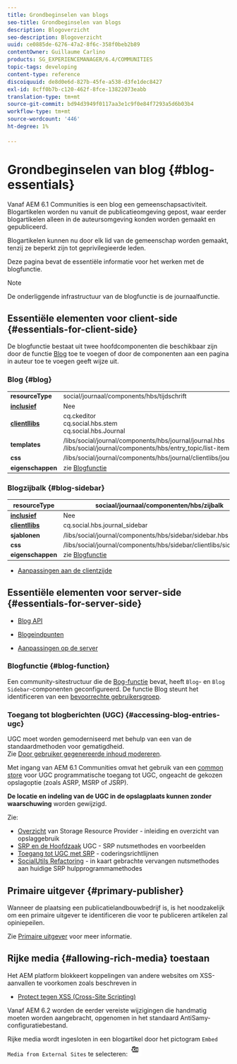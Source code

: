 ```yaml
---
title: Grondbeginselen van blogs
seo-title: Grondbeginselen van blogs
description: Blogoverzicht
seo-description: Blogoverzicht
uuid: ce0885de-6276-47a2-8f6c-358f0beb2b89
contentOwner: Guillaume Carlino
products: SG_EXPERIENCEMANAGER/6.4/COMMUNITIES
topic-tags: developing
content-type: reference
discoiquuid: de8d0e6d-827b-45fe-a538-d3fe1dec8427
exl-id: 8cff0b7b-c120-462f-8fce-13822073eabb
translation-type: tm+mt
source-git-commit: bd94d3949f0117aa3e1c9f0e84f7293a5d6b03b4
workflow-type: tm+mt
source-wordcount: '446'
ht-degree: 1%

---
```


# Grondbeginselen van blog {#blog-essentials}

Vanaf AEM 6.1 Communities is een blog een gemeenschapsactiviteit. Blogartikelen worden nu vanuit de publicatieomgeving gepost, waar eerder blogartikelen alleen in de auteursomgeving konden worden gemaakt en gepubliceerd.

Blogartikelen kunnen nu door elk lid van de gemeenschap worden gemaakt, tenzij ze beperkt zijn tot geprivilegieerde leden.

Deze pagina bevat de essentiële informatie voor het werken met de blogfunctie.

>[!NOTE]
>
>De onderliggende infrastructuur van de blogfunctie is de journaalfunctie.

## Essentiële elementen voor client-side {#essentials-for-client-side}

De blogfunctie bestaat uit twee hoofdcomponenten die beschikbaar zijn door de functie [Blog](functions.md#blog-function) toe te voegen of door de componenten aan een pagina in auteur toe te voegen geeft wijze uit.

### Blog {#blog}

<table> 
 <tbody>
  <tr>
   <td> <strong>resourceType</strong></td> 
   <td>social/journaal/components/hbs/tijdschrift</td> 
  </tr>
  <tr>
   <td> <a href="scf.md#add-or-include-a-communities-component"><strong>inclusief</strong></a></td> 
   <td>Nee</td> 
  </tr>
  <tr>
   <td> <a href="clientlibs.md"><strong>clientllibs</strong></a></td> 
   <td>cq.ckeditor<br /> cq.social.hbs.stem<br /> cq.social.hbs.Journal</td> 
  </tr>
  <tr>
   <td> <strong>templates</strong></td> 
   <td> /libs/social/journal/components/hbs/journal/journal.hbs<br /> /libs/social/journal/components/hbs/entry_topic/list-item.hbs</td> 
  </tr>
  <tr>
   <td> <strong>css</strong></td> 
   <td> /libs/social/journal/components/hbs/journal/clientlibs/journal.css</td> 
  </tr>
  <tr>
   <td><strong> eigenschappen</strong></td> 
   <td>zie <a href="blog-feature.md">Blogfunctie</a></td> 
  </tr>
 </tbody>
</table>

### Blogzijbalk {#blog-sidebar}

| **resourceType** | sociaal/journaal/componenten/hbs/zijbalk |
|---|---|
| [**inclusief**](scf.md#add-or-include-a-communities-component) | Nee |
| [**clientllibs**](clientlibs.md) | cq.social.hbs.journal_sidebar |
| **sjablonen** | /libs/social/journal/components/hbs/sidebar/sidebar.hbs |
| **css** | /libs/social/journal/components/hbs/sidebar/clientlibs/sidebar.css |
| **eigenschappen** | zie [Blogfunctie](blog-feature.md) |

* [Aanpassingen aan de clientzijde](client-customize.md)

## Essentiële elementen voor server-side {#essentials-for-server-side}

* [Blog API](https://helpx.adobe.com/experience-manager/6-4/sites/developing/using/reference-materials/javadoc/com/adobe/cq/social/journal/client/api/package-summary.html)

* [Blogeindpunten](https://helpx.adobe.com/experience-manager/6-4/sites/developing/using/reference-materials/javadoc/com/adobe/cq/social/journal/client/endpoints/package-summary.html)

* [Aanpassingen op de server](server-customize.md)

### Blogfunctie {#blog-function}

Een community-sitestructuur die de [Bog-functie](functions.md#blog-function) bevat, heeft `Blog`- en `Blog Sidebar`-componenten geconfigureerd. De functie Blog steunt het identificeren van een [bevoorrechte gebruikersgroep](users.md#privileged-members-group).

### Toegang tot blogberichten (UGC) {#accessing-blog-entries-ugc}

UGC moet worden gemoderniseerd met behulp van een van de standaardmethoden voor gematigdheid.\
Zie [Door gebruiker gegenereerde inhoud modereren](moderate-ugc.md).

Met ingang van AEM 6.1 Communities omvat het gebruik van een [common store](working-with-srp.md) voor UGC programmatische toegang tot UGC, ongeacht de gekozen opslagoptie (zoals ASRP, MSRP of JSRP).

**De locatie en indeling van de UGC in de opslagplaats kunnen zonder waarschuwing** worden gewijzigd.

Zie:

* [Overzicht](srp.md)  van Storage Resource Provider - inleiding en overzicht van opslaggebruik
* [SRP en de Hoofdzaak](srp-and-ugc.md)  UGC - SRP nutsmethodes en voorbeelden
* [Toegang tot UGC met SRP](accessing-ugc-with-srp.md) - coderingsrichtlijnen
* [SocialUtils Refactoring](socialutils.md)  - in kaart gebrachte vervangen nutsmethodes aan huidige SRP hulpprogrammamethodes

## Primaire uitgever {#primary-publisher}

Wanneer de plaatsing een publicatielandbouwbedrijf is, is het noodzakelijk om een primaire uitgever te identificeren die voor te publiceren artikelen zal opiniepeilen.

Zie [Primaire uitgever](deploy-communities.md#primary-publisher) voor meer informatie.

## Rijke media {#allowing-rich-media} toestaan

Het AEM platform blokkeert koppelingen van andere websites om XSS-aanvallen te voorkomen zoals beschreven in

* [Protect tegen XSS (Cross-Site Scripting)](../../help/sites-developing/security.md#protect-against-cross-site-scripting-xss)

Vanaf AEM 6.2 worden de eerder vereiste wijzigingen die handmatig moeten worden aangebracht, opgenomen in het standaard AntiSamy-configuratiebestand.

Rijke media wordt ingesloten in een blogartikel door het pictogram `Embed Media from External Sites` te selecteren:  ![chlimage_1-471](assets/chlimage_1-471.png)
